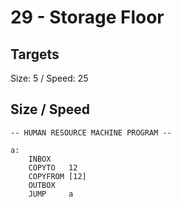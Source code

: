 # 29 - Storage Floor

## Targets
Size: 5 / Speed: 25

## Size / Speed
```
-- HUMAN RESOURCE MACHINE PROGRAM --

a:
    INBOX   
    COPYTO   12
    COPYFROM [12]
    OUTBOX  
    JUMP     a



```